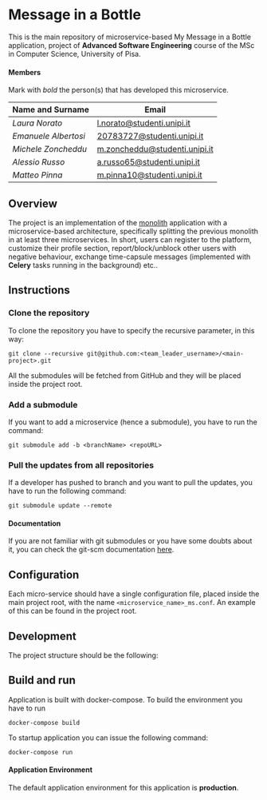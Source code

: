 # Message in a Bottle

This is the main repository of microservice-based My Message in a Bottle application, project of **Advanced Software Engineering** course of the MSc in Computer Science, University of Pisa.

#### Members

Mark with *bold* the person(s) that has developed this microservice.

|Name and Surname    | Email                         |
|--------------------|-------------------------------|
|*Laura Norato*      |l.norato@studenti.unipi.it     |
|*Emanuele Albertosi*|20783727@studenti.unipi.it     |
|*Michele Zoncheddu* |m.zoncheddu@studenti.unipi.it  |
|*Alessio Russo*     |a.russo65@studenti.unipi.it    |
|*Matteo Pinna*      |m.pinna10@studenti.unipi.it    |


## Overview
The project is an implementation of the [monolith](https://github.com/NennoMP/my-message-in-a-bottle) application with a microservice-based architecture, specifically splitting the previous monolith in at least three microservices. In short, users can register to the platform, customize their profile section, report/block/unblock other users with negative behaviour, exchange time-capsule messages (implemented with **Celery** tasks running in the background) etc..

## Instructions

### Clone the repository

To clone the repository you have to specify the recursive parameter,
in this way:

`git clone --recursive git@github.com:<team_leader_username>/<main-project>.git`

All the submodules will be fetched from GitHub and they will be
placed inside the project root.

### Add a submodule

If you want to add a microservice (hence a submodule), you
have to run the command:

`git submodule add -b <branchName> <repoURL>`

### Pull the updates from all repositories

If a developer has pushed to <branchName> branch and you want
to pull the updates, you have to run the following command:

`git submodule update --remote`

#### Documentation

If you are not familiar with git submodules or you have some
doubts about it, you can check the git-scm documentation
[here](https://git-scm.com/book/en/v2/Git-Tools-Submodules). 

## Configuration

Each micro-service should have a single configuration file, placed inside the main project root, with the name `<microservice_name>_ms.conf`. An example of this can be found in the project root.

## Development

The project structure should be the following:

## Build and run

Application is built with docker-compose. To build the environment
you have to run

`docker-compose build`

To startup application you can issue the following command:

`docker-compose run`

#### Application Environment

The default application environment for this application is **production**. 